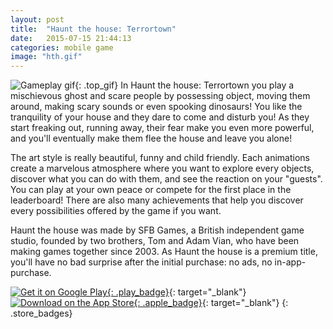 ```yaml
---
layout: post
title:  "Haunt the house: Terrortown"
date:   2015-07-15 21:44:13
categories: mobile game
image: "hth.gif"
---
```

![]({{site.baseurl}}/assets/images/hth.gif "Gameplay gif"){: .top_gif}
In Haunt the house: Terrortown you play a mischievous ghost and scare people by possessing object, moving them around, making scary sounds or even spooking dinosaurs!<!--more--> You like the tranquility of your house and they dare to come and disturb you! As they start freaking out, running away, their fear make you even more powerful, and you'll eventually make them flee the house and leave you alone!

The art style is really beautiful, funny and child friendly. Each animations create a marvelous atmosphere where you want to explore every objects, discover what you can do with them, and see the reaction on your "guests". You can play at your own peace or compete for the first place in the leaderboard! There are also many achievements that help you discover every possibilities offered by the game if you want.

Haunt the house was made by SFB Games, a British independent game studio, founded by two brothers, Tom and Adam Vian, who have been making games together since 2003. As Haunt the house is a premium title, you'll have no bad surprise after the initial purchase: no ads, no in-app-purchase.

[![](https://play.google.com/intl/en_us/badges/images/generic/en-play-badge.png "Get it on Google Play"){: .play_badge}](https://play.google.com/store/apps/details?id=air.com.sfbgames.HauntTheHouseTerrortown){: target="_blank"}
[![]({{site.baseurl}}/assets/images/apple_badge.svg "Download on the App Store"){: .apple_badge}](https://itunes.apple.com/gb/app/haunt-the-house-terrortown/id930868205){: target="_blank"}
{: .store_badges}